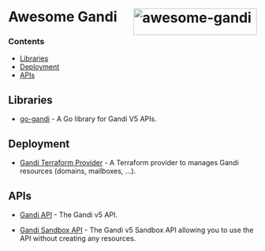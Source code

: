 # <a href="https://gandi.net/"><img align="right" src="https://upload.wikimedia.org/wikipedia/en/c/c7/GandiSAS.svg" alt="awesome-gandi" title="awesome-gandi" style="width: 250px; height: 54px;" width="250" height="54"/></a> Awesome Gandi

### Contents

- [Libraries](#libraries)
- [Deployment](#deployment)
- [APIs](#api)

## Libraries

* [go-gandi](https://github.com/go-gandi/go-gandi) - A Go library for Gandi V5 APIs.

## Deployment

* [Gandi Terraform Provider](https://github.com/go-gandi/terraform-provider-gandi) - A Terraform provider to manages Gandi resources (domains, mailboxes, ...).

## APIs

* [Gandi API](https://api.gandi.net) - The Gandi v5 API.

* [Gandi Sandbox API](https://api.sandbox.gandi.net) - The Gandi v5 Sandbox API allowing you to use the API without creating any resources.
